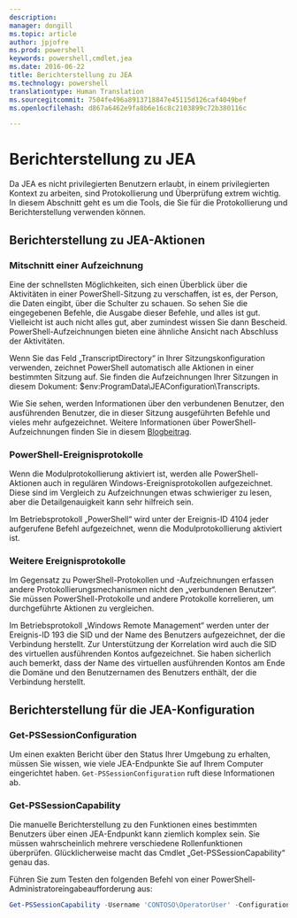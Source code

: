 ```yaml
---
description: 
manager: dongill
ms.topic: article
author: jpjofre
ms.prod: powershell
keywords: powershell,cmdlet,jea
ms.date: 2016-06-22
title: Berichterstellung zu JEA
ms.technology: powershell
translationtype: Human Translation
ms.sourcegitcommit: 7504fe496a8913718847e45115d126caf4049bef
ms.openlocfilehash: d867a6462e9fa8b6e16c8c2103899c72b380116c

---
```


# Berichterstellung zu JEA
Da JEA es nicht privilegierten Benutzern erlaubt, in einem privilegierten Kontext zu arbeiten, sind Protokollierung und Überprüfung extrem wichtig.
In diesem Abschnitt geht es um die Tools, die Sie für die Protokollierung und Berichterstellung verwenden können.

## Berichterstellung zu JEA-Aktionen
### Mitschnitt einer Aufzeichnung
Eine der schnellsten Möglichkeiten, sich einen Überblick über die Aktivitäten in einer PowerShell-Sitzung zu verschaffen, ist es, der Person, die Daten eingibt, über die Schulter zu schauen.
So sehen Sie die eingegebenen Befehle, die Ausgabe dieser Befehle, und alles ist gut.
Vielleicht ist auch nicht alles gut, aber zumindest wissen Sie dann Bescheid.
PowerShell-Aufzeichnungen bieten eine ähnliche Ansicht nach Abschluss der Aktivitäten.

Wenn Sie das Feld „TranscriptDirectory“ in Ihrer Sitzungskonfiguration verwenden, zeichnet PowerShell automatisch alle Aktionen in einer bestimmten Sitzung auf.
Sie finden die Aufzeichnungen Ihrer Sitzungen in diesem Dokument: $env:ProgramData\JEAConfiguration\Transcripts.

Wie Sie sehen, werden Informationen über den verbundenen Benutzer, den ausführenden Benutzer, die in dieser Sitzung ausgeführten Befehle und vieles mehr aufgezeichnet.
Weitere Informationen über PowerShell-Aufzeichnungen finden Sie in diesem [Blogbeitrag](http://blogs.msdn.com/b/powershell/archive/2015/06/09/powershell-the-blue-team.aspx).

### PowerShell-Ereignisprotokolle
Wenn die Modulprotokollierung aktiviert ist, werden alle PowerShell-Aktionen auch in regulären Windows-Ereignisprotokollen aufgezeichnet.
Diese sind im Vergleich zu Aufzeichnungen etwas schwieriger zu lesen, aber die Detailgenauigkeit kann sehr hilfreich sein.

Im Betriebsprotokoll „PowerShell“ wird unter der Ereignis-ID 4104 jeder aufgerufene Befehl aufgezeichnet, wenn die Modulprotokollierung aktiviert ist.

### Weitere Ereignisprotokolle
Im Gegensatz zu PowerShell-Protokollen und -Aufzeichnungen erfassen andere Protokollierungsmechanismen nicht den „verbundenen Benutzer“.
Sie müssen PowerShell-Protokolle und andere Protokolle korrelieren, um durchgeführte Aktionen zu vergleichen.

Im Betriebsprotokoll „Windows Remote Management“ werden unter der Ereignis-ID 193 die SID und der Name des Benutzers aufgezeichnet, der die Verbindung herstellt. Zur Unterstützung der Korrelation wird auch die SID des virtuellen ausführenden Kontos aufgezeichnet.
Sie haben sicherlich auch bemerkt, dass der Name des virtuellen ausführenden Kontos am Ende die Domäne und den Benutzernamen des Benutzers enthält, der die Verbindung herstellt.

## Berichterstellung für die JEA-Konfiguration
### Get-PSSessionConfiguration
Um einen exakten Bericht über den Status Ihrer Umgebung zu erhalten, müssen Sie wissen, wie viele JEA-Endpunkte Sie auf Ihrem Computer eingerichtet haben.
`Get-PSSessionConfiguration` ruft diese Informationen ab.

### Get-PSSessionCapability
Die manuelle Berichterstellung zu den Funktionen eines bestimmten Benutzers über einen JEA-Endpunkt kann ziemlich komplex sein.
Sie müssen wahrscheinlich mehrere verschiedene Rollenfunktionen überprüfen.
Glücklicherweise macht das Cmdlet „Get-PSSessionCapability“ genau das.

Führen Sie zum Testen den folgenden Befehl von einer PowerShell-Administratoreingabeaufforderung aus:
```PowerShell
Get-PSSessionCapability -Username 'CONTOSO\OperatorUser' -ConfigurationName JEADemo
```




<!--HONumber=Jul16_HO1-->


